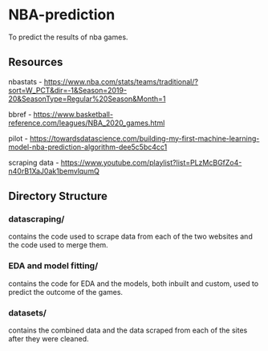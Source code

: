 # NBA-prediction

To predict the results of nba games.

## Resources 

nbastats - https://www.nba.com/stats/teams/traditional/?sort=W_PCT&dir=-1&Season=2019-20&SeasonType=Regular%20Season&Month=1

bbref - https://www.basketball-reference.com/leagues/NBA_2020_games.html

pilot - https://towardsdatascience.com/building-my-first-machine-learning-model-nba-prediction-algorithm-dee5c5bc4cc1

scraping data - https://www.youtube.com/playlist?list=PLzMcBGfZo4-n40rB1XaJ0ak1bemvlqumQ

## Directory Structure

### datascraping/ 
contains the code used to scrape data from each of the two websites and the code used to merge them.

### EDA and model fitting/
contains the code for EDA and the models, both inbuilt and custom, used to predict the outcome of the games.

### datasets/
contains the combined data and the data scraped from each of the sites after they were cleaned. 